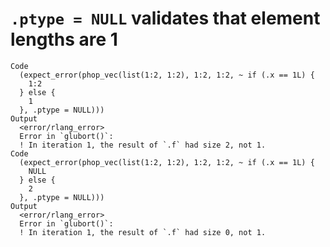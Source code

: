 # `.ptype = NULL` validates that element lengths are 1

    Code
      (expect_error(phop_vec(list(1:2, 1:2), 1:2, 1:2, ~ if (.x == 1L) {
        1:2
      } else {
        1
      }, .ptype = NULL)))
    Output
      <error/rlang_error>
      Error in `glubort()`:
      ! In iteration 1, the result of `.f` had size 2, not 1.
    Code
      (expect_error(phop_vec(list(1:2, 1:2), 1:2, 1:2, ~ if (.x == 1L) {
        NULL
      } else {
        2
      }, .ptype = NULL)))
    Output
      <error/rlang_error>
      Error in `glubort()`:
      ! In iteration 1, the result of `.f` had size 0, not 1.

